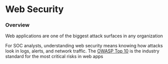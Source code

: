 # Web Security
### Overview
Web applications are one of the biggest attack surfaces in any organization

For SOC analysts, understanding web security means knowing how attacks look in logs, alerts, and network traffic. The [OWASP Top 10](https://owasp.org/Top10/) is the industry standard for the most critical risks in web apps
